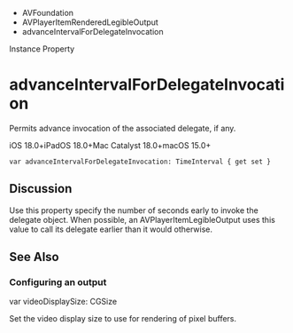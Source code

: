 

- AVFoundation
- AVPlayerItemRenderedLegibleOutput
-  advanceIntervalForDelegateInvocation 

Instance Property

# advanceIntervalForDelegateInvocation

Permits advance invocation of the associated delegate, if any.

iOS 18.0+iPadOS 18.0+Mac Catalyst 18.0+macOS 15.0+

``` source
var advanceIntervalForDelegateInvocation: TimeInterval { get set }
```

## Discussion

Use this property specify the number of seconds early to invoke the delegate object. When possible, an AVPlayerItemLegibleOutput uses this value to call its delegate earlier than it would otherwise.

## See Also

### Configuring an output

var videoDisplaySize: CGSize

Set the video display size to use for rendering of pixel buffers.

